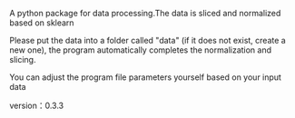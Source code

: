 A python package for data processing.The data is sliced and normalized based on sklearn

Please put the data into a folder called "data" (if it does not exist, create a new one), the program automatically completes the normalization and slicing.

You can adjust the program file parameters yourself based on your input data

version：0.3.3
